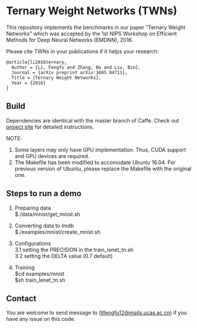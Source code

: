# Ternary Weight Networks (TWNs)

This repository implements the benchmarks in our paper "Ternary Weight Networks" which was accepted by the 1st NIPS Workshop on Efficient Methods for Deep Neural Networks (EMDNN), 2016.  

Please cite TWNs in your publications if it helps your research:

    @article{li2016ternary,
      Author = {Li, Fengfu and Zhang, Bo and Liu, Bin},
      Journal = {arXiv preprint arXiv:1605.04711},
      Title = {Ternary Weight Networks},
      Year = {2016}
    }

## Build

Dependencies are identical with the master branch of Caffe. Check out [project site](http://caffe.berkeleyvision.org) for detailed instructions.

NOTE:  
1. Some layers may only have GPU implementation. Thus, CUDA support and GPU devices are required.  
2. The Makefile has been modified to accomodate Ubuntu 16.04. For previous version of Ubuntu, please replace the Makefile with the original one.

## Steps to run a demo  
1. Preparing data  
$./data/mnist/get_mnist.sh  

2. Converting data to lmdb  
$./examples/mnist/create_mnist.sh

3. Configurations  
3.1 setting the PRECISION in the train_lenet_tn.sh  
3.2 setting the DELTA value (0.7 default)  

4. Training  
$cd examples/mnist  
$sh train_lenet_tn.sh


## Contact

You are welcome to send message to (lifengfu12@mails.ucas.ac.cn) if you have any issue on this code.


